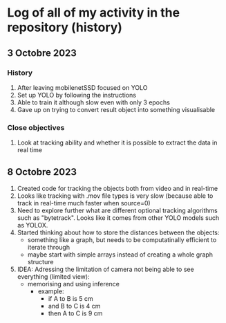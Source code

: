 # Log of all of my activity in the repository (history)
## 3 Octobre 2023
### History
1. After leaving mobilenetSSD focused on YOLO
2. Set up YOLO by following the instructions
3. Able to train it although slow even with only 3 epochs
4. Gave up on trying to convert result object into something visualisable

### Close objectives
1. Look at tracking ability and whether it is possible to extract the data in real time


## 8 Octobre 2023
1. Created code for tracking the objects both from video and in real-time 
2. Looks like tracking with .mov file types is very slow (because able to track in real-time much faster when source=0)
3. Need to explore further what are different optional tracking algorithms such as "bytetrack". Looks like it comes from other YOLO models such as YOLOX. 
4. Started thinking about how to store the distances between the objects:
    - something like a graph, but needs to be computatinally efficient to iterate through
    - maybe start  with simple arrays instead of creating a whole graph structure
5. IDEA: Adressing the limitation of camera not being able to see everything (limited view):
    - memorising and using inference
        - example:
            - if A to B is 5 cm
            - and B to C is 4 cm
            - then A to C is 9 cm
